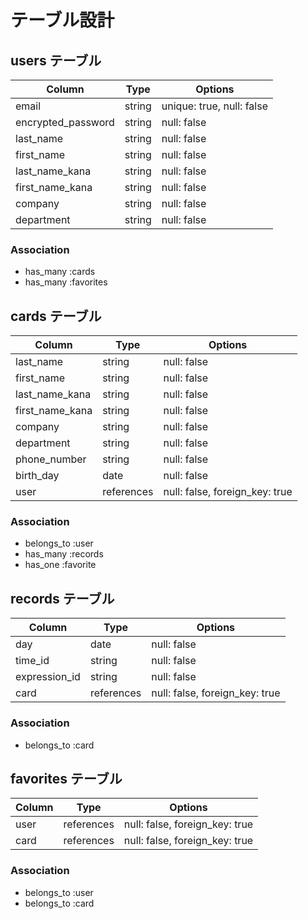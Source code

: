# テーブル設計

## users テーブル

| Column             | Type   | Options                   |
| ------------------ | ------ | ------------------------- |
| email              | string | unique: true, null: false |
| encrypted_password | string | null: false               |
| last_name          | string | null: false               |
| first_name         | string | null: false               |
| last_name_kana     | string | null: false               |
| first_name_kana    | string | null: false               |
| company            | string | null: false               |
| department         | string | null: false               |

### Association

- has_many :cards
- has_many :favorites


## cards テーブル

| Column           | Type       | Options                        |
| ---------------- | ---------- | ------------------------------ |
| last_name        | string     | null: false                    |
| first_name       | string     | null: false                    |
| last_name_kana   | string     | null: false                    |
| first_name_kana  | string     | null: false                    |
| company          | string     | null: false                    |
| department       | string     | null: false                    |
| phone_number     | string     | null: false                    |
| birth_day        | date       | null: false                    |
| user             | references | null: false, foreign_key: true |

### Association

- belongs_to :user
- has_many :records
- has_one :favorite


## records テーブル

| Column        | Type       | Options                        |
| ------------- | ---------- | ------------------------------ |
| day           | date       | null: false                    |
| time_id       | string     | null: false                    |
| expression_id | string     | null: false                    |
| card          | references | null: false, foreign_key: true |

### Association

- belongs_to :card


## favorites テーブル

| Column        | Type       | Options                        |
| ------------- | ---------- | ------------------------------ |
| user          | references | null: false, foreign_key: true |
| card          | references | null: false, foreign_key: true |


### Association

- belongs_to :user
- belongs_to :card